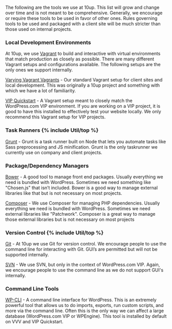 The following are the tools we use at 10up. This list will grow and change over time and is not meant to be comprehensive. Generally, we encourage or require these tools to be used in favor of other ones. Rules governing tools to be used and packaged with a client site will be much stricter than those used on internal projects.

<h3 id="local-development">Local Development Environments</h3>

At 10up, we use [Vagrant](https://www.vagrantup.com/) to build and interactive with virtual environments that match production as closely as possible. There are many different Vagrant setups and configurations available. The following setups are the only ones we support internally.

[Varying Vagrant Vagrants](https://github.com/Varying-Vagrant-Vagrants/VVV) - Our standard Vagrant setup for client sites and local development. This was originally a 10up project and something with which we have a lot of familiarity.

[VIP Quickstart](https://github.com/Automattic/vip-quickstart) - A Vagrant setup meant to closely match the WordPress.com VIP environment. If you are working on a VIP project, it is good to have this installed to effectively test your website locally. We only recommend this Vagrant setup for VIP projects.

<h3 id="task-runners">Task Runners {% include Util/top %}</h3>

[Grunt](http://gruntjs.com/) - Grunt is a task runner built on Node that lets you automate tasks like Sass preprocessing and JS minification. Grunt is the only taskrunner we currently use on company and client projects.

<h3 id="package-managers">Package/Dependency Managers</h3>

[Bower](http://bower.io/) - A good tool to manage front end packages. Usually everything we need is bundled with WordPress. Sometimes we need something like "Chosen.js" that isn’t included. Bower is a good way to manage external libraries like that but is not necessary on most projects.

[Composer](https://getcomposer.org) - We use Composer for managing PHP dependencies. Usually everything we need is bundled with WordPress. Sometimes we need external libraries like "Patchwork". Composer is a great way to manage those external libraries but is not necessary on most projects

<h3 id="version-control">Version Control {% include Util/top %}</h3>

[Git](http://git-scm.com) - At 10up we use Git for version control. We encourage people to use the command line for interacting with Git. GUI’s are permitted but will not be supported internally.

[SVN](https://subversion.apache.org/) - We use SVN, but only in the context of WordPress.com VIP. Again, we encourage people to use the command line as we do not support GUI's internally.

<h3 id="command-line">Command Line Tools</h3>

[WP-CLI](http://wp-cli.org) - A command line interface for WordPress. This is an extremely powerful tool that allows us to do imports, exports, run custom scripts, and more via the command line. Often this is the only way we can affect a large database (WordPress.com VIP or WPEngine). This tool is installed by default on VVV and VIP Quickstart.


